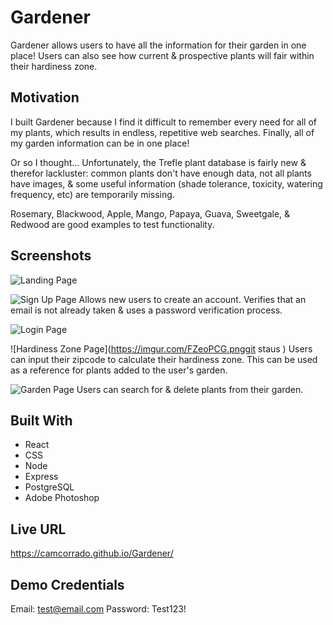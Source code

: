 # Gardener

Gardener allows users to have all the information for their garden in one place! Users can also see how current & prospective plants will fair within their hardiness zone.

## Motivation

I built Gardener because I find it difficult to remember every need for all of my plants, which results in endless, repetitive web searches. Finally, all of my garden information can be in one place!

Or so I thought... Unfortunately, the Trefle plant database is fairly new & therefor lackluster: common plants don't have enough data, not all plants have images, & some useful information (shade tolerance, toxicity, watering frequency, etc) are temporarily missing.

Rosemary, Blackwood, Apple, Mango, Papaya, Guava, Sweetgale, & Redwood are good examples to test functionality.

## Screenshots

![Landing Page](https://imgur.com/2zFWJiu.png)

![Sign Up Page](https://imgur.com/DqipbTu.png)
Allows new users to create an account. Verifies that an email is not already taken & uses a password verification process.

![Login Page](https://imgur.com/trhnL2H.png)

![Hardiness Zone Page](https://imgur.com/FZeoPCG.pnggit staus
)
Users can input their zipcode to calculate their hardiness zone. This can be used as a reference for plants added to the user's garden.

![Garden Page](https://imgur.com/j6c9AEQ.png)
Users can search for & delete plants from their garden.

## Built With

- React
- CSS
- Node
- Express
- PostgreSQL
- Adobe Photoshop

## Live URL

https://camcorrado.github.io/Gardener/

## Demo Credentials

Email: test@email.com
Password: Test123!
